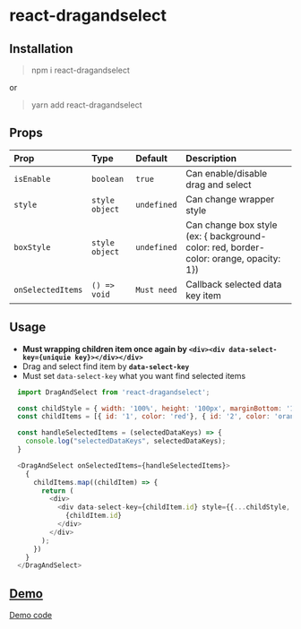 # react-dragandselect

## Installation
> npm i react-dragandselect

or

> yarn add react-dragandselect

## Props
| Prop  | Type  | Default | Description |
|:--------- | :---- | :----   |:----  |
| `isEnable` | `boolean` | `true` | Can enable/disable drag and select |
| `style` | `style object` | `undefined` | Can change wrapper style |
| `boxStyle` | `style object` | `undefined` | Can change box style (ex: { background-color: red, border-color: orange, opacity: 1}) |
| `onSelectedItems` | `() => void` | `Must need` | Callback selected data key item |

## Usage
* **Must wrapping children item once again by ```<div><div data-select-key={uniquie key}></div></div>```**
* Drag and select find item by **`data-select-key`**
* Must set `data-select-key` what you want find selected items

```js
  import DragAndSelect from 'react-dragandselect';

  const childStyle = { width: '100%', height: '100px', marginBottom: '10px', textAlign: 'center' };
  const childItems = [{ id: '1', color: 'red'}, { id: '2', color: 'orange' }, { id: '3', color: 'yellow' }, { id: '4', color: 'green' }, { id: '5', color: 'blue' }]

  const handleSelectedItems = (selectedDataKeys) => {
    console.log("selectedDataKeys", selectedDataKeys);
  }

  <DragAndSelect onSelectedItems={handleSelectedItems}>
    {
      childItems.map((childItem) => {
        return (
          <div>
            <div data-select-key={childItem.id} style={{...childStyle, backgroundColor: childItem.color}}>
              {childItem.id}
            </div>
          </div>
        );
      })
    }
  </DragAndSelect>
```

## [Demo](https://eomttt.github.io/demo-module/drag-and-select)

[Demo code](https://github.com/eomttt/demo-module)
